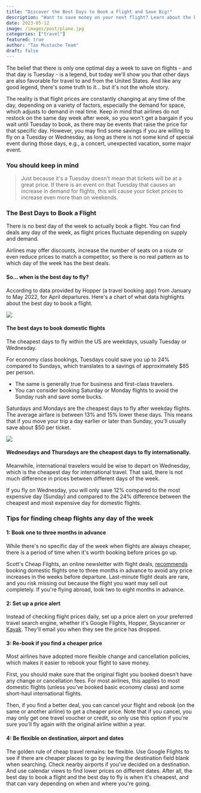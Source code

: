 ```yaml
---
title: "Discover the Best Days to Book a Flight and Save Big!"
description: "Want to save money on your next flight? Learn about the best days to book flights and find the cheapest deals for your next trip."
date: 2023-05-12
image: /images/post/plane.jpg
categories: ["travel"]
featured: true
author: "Tax Mustache Team"
draft: false
---
```


The belief that there is only one optimal day a week to save on flights - and that day is Tuesday - is a legend, but today we'll show you that other days are also favorable for travel to and from the United States. And like any good legend, there's some truth to it... but it's not the whole story.

The reality is that flight prices are constantly changing at any time of the day, depending on a variety of factors, especially the demand for space, which adjusts to demand in real time. Keep in mind that airlines do not restock on the same day week after week, so you won't get a bargain if you wait until Tuesday to book, as there may be events that raise the price for that specific day. However, you may find some savings if you are willing to fly on a Tuesday or Wednesday, as long as there is not some kind of special event during those days, e.g., a concert, unexpected vacation, some major event.

### You should keep in mind

> Just because it's a Tuesday doesn't mean that tickets will be at a great price. If there is an event on that Tuesday that causes an increase in demand for flights, this will cause your ticket prices to increase even more than on weekends.

### The Best Days to Book a Flight

There is no best day of the week to actually book a flight. You can find deals any day of the week, as flight prices fluctuate depending on supply and demand.

Airlines may offer discounts, increase the number of seats on a route or even reduce prices to match a competitor, so there is no real pattern as to which day of the week has the best deals.

#### So... when is the best day to fly?

According to data provided by Hopper (a travel booking app) from January to May 2022, for April departures. Here's a chart of what data highlights about the best day to book a flight.

![](https://33333.cdn.cke-cs.com/kSW7V9NHUXugvhoQeFaf/images/567f95ae4a90e6a0aecdf43368f15f6fb6d197a736772253.png)

#### The best days to book domestic flights

The cheapest days to fly within the US are weekdays, usually Tuesday or Wednesday.

For economy class bookings, Tuesdays could save you up to 24% compared to Sundays, which translates to a savings of approximately $85 per person.

*   The same is generally true for business and first-class travelers.
*   You can consider booking Saturday or Monday flights to avoid the Sunday rush and save some bucks.

Saturdays and Mondays are the cheapest days to fly after weekday flights. The average airfare is between 13% and 15% lower these days. This means that if you move your trip a day earlier or later than Sunday, you'll usually save about $50 per ticket.

![](https://33333.cdn.cke-cs.com/kSW7V9NHUXugvhoQeFaf/images/d4b287c0928ea454bc3ed39a002ea666d6cc2a17e2f4391f.png)

#### Wednesdays and Thursdays are the cheapest days to fly internationally.

Meanwhile, international travelers would be wise to depart on Wednesday, which is the cheapest day for international travel. That said, there is not much difference in prices between different days of the week.

If you fly on Wednesday, you will only save 12% compared to the most expensive day (Sunday) and compared to the 24% difference between the cheapest and most expensive day for domestic flights.

### **Tips for finding cheap flights any day of the week**

#### 1: Book one to three months in advance

While there's no specific day of the week when flights are always cheaper, there is a period of time when it's worth booking before prices go up.

Scott's Cheap Flights, an online newsletter with flight deals, [recommends](https://taxmustache.com/posts/mortgage-rates) booking domestic flights one to three months in advance to avoid any price increases in the weeks before departure. Last-minute flight deals are rare, and you risk missing out because the flight you want may sell out completely. If you're flying abroad, look two to eight months in advance.

#### 2: Set up a price alert

Instead of checking flight prices daily, set up a price alert on your preferred travel search engine, whether it's Google Flights, Hopper, Skyscanner or [Kayak](https://www.kayak.com/). They'll email you when they see the price has dropped.

#### 3: Re-book if you find a cheaper price

Most airlines have adopted more flexible change and cancellation policies, which makes it easier to rebook your flight to save money.

First, you should make sure that the original flight you booked doesn't have any change or cancellation fees. For most airlines, this applies to most domestic flights (unless you've booked basic economy class) and some short-haul international flights.

Then, if you find a better deal, you can cancel your flight and rebook (on the same or another airline) to get a cheaper price. Note that if you cancel, you may only get one travel voucher or credit, so only use this option if you're sure you'll fly again with the original airline within a year.

#### 4: Be flexible on destination, airport and dates

The golden rule of cheap travel remains: be flexible. Use Google Flights to see if there are cheaper places to go by leaving the destination field blank when searching. Check nearby airports if you've decided on a destination. And use calendar views to find lower prices on different dates. After all, the best day to book a flight and the best day to fly is when it's cheapest, and that can vary depending on when and where you're going.

<link rel="canonical" href="https://taxmustache.com/posts/best-days-to-book-a-flight" />